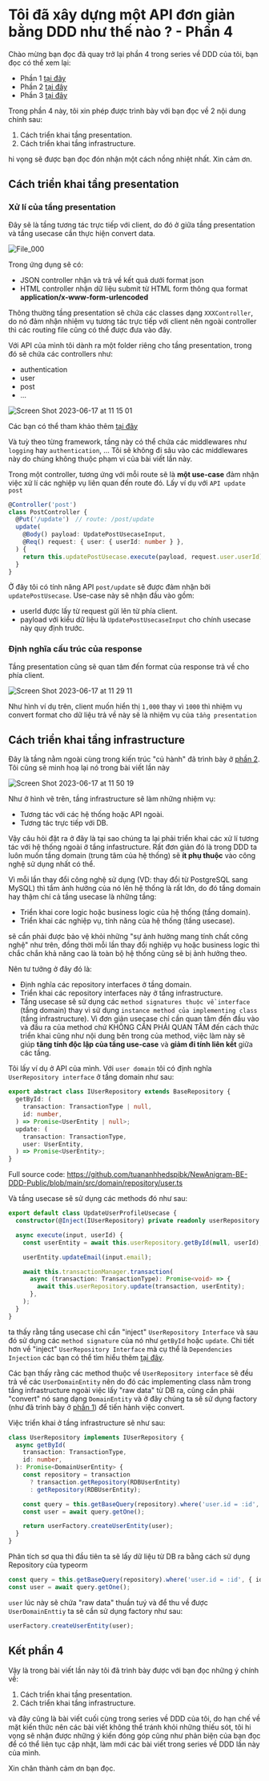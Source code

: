 # Tôi đã xây dựng một API đơn giản bằng DDD như thế nào ? - Phần 4

Chào mừng bạn đọc đã quay trở lại phần 4 trong series về DDD của tôi, bạn đọc có thể xem lại:

- Phần 1 [tại đây](link)
- Phần 2 [tại đây](link)
- Phần 3 [tại đây](link)

Trong phần 4 này, tôi xin phép được trình bày với bạn đọc về 2 nội dung chính sau:

1. Cách triển khai tầng presentation.
2. Cách triển khai tầng infrastructure.

hi vọng sẽ được bạn đọc đón nhận một cách nồng nhiệt nhất. Xin cảm ơn.

## Cách triển khai tầng presentation

### Xử lí của tầng presentation

Đây sẽ là tầng tương tác trực tiếp với client, do đó ở giữa tầng presentation và tầng usecase cần thực hiện convert data.

![File_000](https://user-images.githubusercontent.com/15076665/178100102-b6d54ae4-7634-4615-9889-5b1e9f528afd.png)

Trong ứng dụng sẽ có:

- JSON controller nhận và trả về kết quả dưới format json
- HTML controller nhận dữ liệu submit từ HTML form thông qua format **application/x-www-form-urlencoded**

Thông thường tầng presentation sẽ chứa các classes dạng `XXXController`, do nó đảm nhận nhiệm vụ tương tác trực tiếp với client nên ngoài controller thì các routing file cũng có thể được đưa vào đây.

Với API của mình tôi dành ra một folder riêng cho tầng presentation, trong đó sẽ chứa các controllers như:

- authentication
- user
- post
- ...

![Screen Shot 2023-06-17 at 11 15 01](https://github.com/tuananhhedspibk/DDD-Modeling/assets/15076665/cd2ae42e-2632-4a47-8b79-17f8bc52dca0)

Các bạn có thể tham khảo thêm [tại đây](https://github.com/tuananhhedspibk/NewAnigram-BE-DDD-Public/tree/main/src/presentation/internal)

Và tuỳ theo từng framework, tầng này có thể chứa các middlewares như `logging` hay `authentication`, ... Tôi sẽ không đi sâu vào các middlewares này do chúng không thuộc phạm vi của bài viết lần này.

Trong một controller, tương ứng với mỗi route sẽ là **một use-case** đảm nhận việc xử lí các nghiệp vụ liên quan đến route đó. Lấy ví dụ với `API update post`

```ts
@Controller('post')
class PostController {
  @Put('/update')　// route: /post/update
  update(
    @Body() payload: UpdatePostUsecaseInput,
    @Req() request: { user: { userId: number } },
  ) {
    return this.updatePostUsecase.execute(payload, request.user.userId);
  }
}
```

Ở đây tôi có tính năng API `post/update` sẽ được đảm nhận bởi `updatePostUsecase`. Use-case này sẽ nhận đầu vào gồm:

- userId được lấy từ request gửi lên từ phía client.
- payload với kiểu dữ liệu là `UpdatePostUsecaseInput` cho chính usecase này quy định trước.

### Định nghĩa cấu trúc của response

Tầng presentation cũng sẽ quan tâm đến format của response trả về cho phía client.

![Screen Shot 2023-06-17 at 11 29 11](https://github.com/tuananhhedspibk/DDD-Modeling/assets/15076665/47c17a01-7d54-47bf-b1af-017819f9de0c)

Như hình ví dụ trên, client muốn hiển thị `1,000` thay vì `1000` thì nhiệm vụ convert format cho dữ liệu trả về này sẽ là nhiệm vụ của `tầng presentation`

## Cách triển khai tầng infrastructure

Đây là tầng nằm ngoài cùng trong kiến trúc "củ hành" đã trình bày ở [phần 2](link). Tôi cũng sẽ minh hoạ lại nó trong bài viết lần này

![Screen Shot 2023-06-17 at 11 50 19](https://github.com/tuananhhedspibk/DDD-Modeling/assets/15076665/701799c4-941c-4799-911e-c622846ec828)

Như ở hình vẽ trên, tầng infrastructure sẽ làm những nhiệm vụ:

- Tương tác với các hệ thống hoặc API ngoài.
- Tương tác trực tiếp với DB.

Vậy câu hỏi đặt ra ở đây là tại sao chúng ta lại phải triển khai các xử lí tương tác với hệ thống ngoài ở tầng infastructure. Rất đơn giản đó là trong DDD ta luôn muốn tầng domain (trung tâm của hệ thống) sẽ **ít phụ thuộc** vào công nghệ sử dụng nhất có thể.

Vì mỗi lần thay đổi công nghệ sử dụng (VD: thay đổi từ PostgreSQL sang MySQL) thì tầm ảnh hưởng của nó lên hệ thống là rất lớn, do đó tầng domain hay thậm chí cả tầng usecase là những tầng:

- Triển khai core logic hoặc business logic của hệ thống (tầng domain).
- Triển khai các nghiệp vụ, tính năng của hệ thống (tầng usecase).

sẽ cần phải được bảo vệ khỏi những "sự ảnh hưởng mang tính chất công nghệ" như trên, đồng thời mỗi lần thay đổi nghiệp vụ hoặc business logic thì chắc chắn khả năng cao là toàn bộ hệ thống cũng sẽ bị ảnh hưởng theo.

Nên tư tưởng ở đây đó là:

- Định nghĩa các repository interfaces ở tầng domain.
- Triển khai các repository interfaces này ở tầng infrastructure.
- Tầng usecase sẽ sử dụng các `method signatures thuộc về interface` (tầng domain) thay vì sử dụng `instance method của implementing class` (tầng infrastructure). Vì đơn giản usecase chỉ cần quan tâm đến đầu vào và đầu ra của method chứ KHÔNG CẦN PHẢI QUAN TÂM đến cách thức triển khai cũng như nội dung bên trong của method, việc làm này sẽ giúp **tăng tính độc lập của tầng use-case** và **giảm đi tính liên kết** giữa các tầng.

Tôi lấy ví dụ ở API của mình. Với `user domain` tôi có định nghĩa `UserRepository interface` ở tầng domain như sau:

```ts
export abstract class IUserRepository extends BaseRepository {
  getById: (
    transaction: TransactionType | null,
    id: number,
  ) => Promise<UserEntity | null>;
  update: (
    transaction: TransactionType,
    user: UserEntity,
  ) => Promise<UserEntity>;
}
```

Full source code: <https://github.com/tuananhhedspibk/NewAnigram-BE-DDD-Public/blob/main/src/domain/repository/user.ts>

Và tầng usecase sẽ sử dụng các methods đó như sau:

```ts
export default class UpdateUserProfileUsecase {
  constructor(@Inject(IUserRepository) private readonly userRepository: IUserRepository) {}

  async execute(input, userId) {
    const userEntity = await this.userRepository.getById(null, userId);

    userEntity.updateEmail(input.email);

    await this.transactionManager.transaction(
      async (transaction: TransactionType): Promise<void> => {
        await this.userRepository.update(transaction, userEntity);
      },
    );
  }
}
```

ta thấy rằng tầng usecase chỉ cần "inject" `UserRepository Interface` và sau đó sử dụng các `method signature` của nó như `getById` hoặc `update`. Chi tiết hơn về "inject" `UserRepository Interface` mà cụ thể là `Dependencies Injection` các bạn có thể tìm hiểu thêm [tại đây](https://viblo.asia/p/dependency-injection-trong-typescript-aWj53m1eZ6m).

Các bạn thấy rằng các method thuộc về `UserRepository interface` sẽ đều trả về các `UserDomainEntity` nên do đó các implementing class nằm trong tầng infrastructure ngoài việc lấy "raw data" từ DB ra, cũng cần phải "convert" nó sang dạng `DomainEntity` và ở đây chúng ta sẽ sử dụng factory (như đã trình bày ở [phần 1](link)) để tiến hành việc convert.

Việc triển khai ở tầng infrastructure sẽ như sau:

```ts
class UserRepository implements IUserRepository {
  async getById(
    transaction: TransactionType,
    id: number,
  ): Promise<DomainUserEntity> {
    const repository = transaction
      ? transaction.getRepository(RDBUserEntity)
      : getRepository(RDBUserEntity);

    const query = this.getBaseQuery(repository).where('user.id = :id', { id });
    const user = await query.getOne();

    return userFactory.createUserEntity(user);
  }
}
```

Phân tích sơ qua thì đầu tiên ta sẽ lấy dữ liệu từ DB ra bằng cách sử dụng Repository của typeorm

```ts
const query = this.getBaseQuery(repository).where('user.id = :id', { id });
const user = await query.getOne();
```

`user` lúc này sẽ chứa "raw data" thuần tuý và để thu về được `UserDomainEnttiy` ta sẽ cần sử dụng factory như sau:

```ts
userFactory.createUserEntity(user);
```

## Kết phần 4

Vậy là trong bài viết lần này tôi đã trình bày được với bạn đọc những ý chính về:

1. Cách triển khai tầng presentation.
2. Cách triển khai tầng infrastructure.

và đây cũng là bài viết cuối cùng trong series về DDD của tôi, do hạn chế về mặt kiến thức nên các bài viết không thể tránh khỏi những thiếu sót, tôi hi vọng sẽ nhận được những ý kiến đóng góp cũng như phản biện của bạn đọc để có thể liên tục cập nhật, làm mới các bài viết trong series về DDD lần này của mình.

Xin chân thành cảm ơn bạn đọc.
